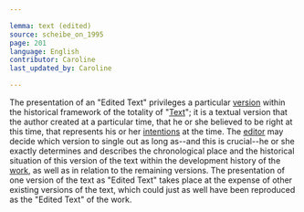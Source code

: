 ```yaml
---

lemma: text (edited)
source: scheibe_on_1995
page: 201
language: English
contributor: Caroline
last_updated_by: Caroline

---
```


The presentation of an "Edited Text" privileges a particular [version](version.html) within the historical framework of the totality of "[Text](text.html)"; it is a textual version that the author created at a particular time, that he or she believed to be right at this time, that represents his or her [intentions](intentionality.html) at the time. The [editor](editor.html) may decide which version to single out as long as--and this is crucial--he or she exactly determines and describes the chronological place and the historical situation of this version of the text within the development history of the [work](work.html), as well as in relation to the remaining versions. The presentation of one version of the text as "Edited Text" takes place at the expense of other existing versions of the text, which could just as well have been reproduced as the "Edited Text" of the work.

